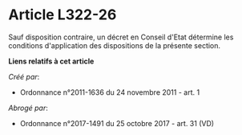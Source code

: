 # Article L322-26

Sauf disposition contraire, un décret en Conseil d'Etat détermine les conditions d'application des dispositions de la
présente section.

**Liens relatifs à cet article**

_Créé par_:

  - Ordonnance n°2011-1636 du 24 novembre 2011 - art. 1

_Abrogé par_:

  - Ordonnance n°2017-1491 du 25 octobre 2017 - art. 31 (VD)

